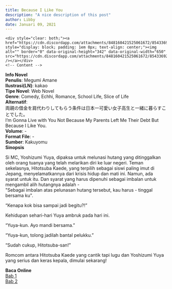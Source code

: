 ```yaml
---
title: Because I Like You
description: "A nice description of this post"
author: Libby
date: Januari 09, 2021
---
```


    <div style="clear: both;"><a href="https://cdn.discordapp.com/attachments/848160421525061672/854336929510981632/165226145_275934280693897_9006544431431881073_n.jpg" style="display: block; padding: 1em 0px; text-align: center;"><img alt="" border="0" data-original-height="342" data-original-width="650" src="https://cdn.discordapp.com/attachments/848160421525061672/854336929510981632/165226145_275934280693897_9006544431431881073_n.jpg" /></a></div>
    <!-- Content -->
<div class="list1"><b>Info Novel</b><div class="list2"><div class="list3"><div class="list4"><b>Penulis</b>: Megumi Amane</div>
<div class="list4"><b>Ilustrasi(LN)</b>: kakao</div>
<div class="list4"><b>Tipe Novel</b>: Web Novel</div>
<div class="list4"><b>Genre</b>:&nbsp;Comedy, Echhi, Romance, School Life, Slice of Life</div>
<div class="list4"><b>Alternatif</b>: </div>
<div class="list4">両親の借金を肩代わりしてもらう条件は日本一可愛い女子高生と一緒に暮らすことでした&#12290;</div>
<div class="list4">I&#8217;m Gonna Live with You Not Because My Parents Left Me Their Debt But Because I Like You.</div>
<div class="list4"><b>Volume</b>: -</div>
<div class="list4"><b>Format File</b>: -</div>
<div class="list4"><b>Sumber</b>: Kakuyomu</div>
</div></div></div><div class="list-a yb1"><div class="list5"><b>Sinopsis</b>
<p>Si MC, Yoshizumi Yuya, dipaksa untuk melunasi hutang yang ditinggalkan oleh orang tuanya yang telah melarikan diri ke luar negeri. Teman sekelasnya, Hitotsuba Kaede, yang terpilih sebagai siswi paling imut di Jepang, menyelamatkannya dari krisis hidup dan mati ini. Namun, ada syarat untuk itu. Dan syarat yang harus dipenuhi sebagai imbalan untuk mengambil alih hutangnya adalah - <br />"Sebagai imbalan atas pelunasan hutang tersebut, kau harus - tinggal bersama ku".</p>
<p>&#8220;Kenapa kok bisa sampai jadi begitu?!&#8221;</p>
<p>Kehidupan sehari-hari Yuya ambruk pada hari ini.</p>
<p>&#8220;Yuya-kun. Ayo mandi bersama.&#8221;</p>
<p>&#8220;Yuya-kun, tolong jadilah bantal pelukku.&#8221;</p>
<p>&#8220;Sudah cukup, Hitotsuba-san!&#8221;</p>
<p>Romcom antara Hitotsuba Kaede yang cantik tapi lugu dan Yoshizumi Yuya yang serius dan keras kepala, dimulai sekarang!</p></div></div>
<div class="list-c">
<div class="list6">
<b>Baca Online</b><div class="list-d">
<div class="list7"><a href="https://fyy.my.id/library/because-i-like-you/1" target="_blank">Bab 1</a></div>
<div class="list7"><a href="https://fyy.my.id/library/because-i-like-you/2" target="_blank">Bab 2</a></div>
</div>
</div>
</div>
    <!-- Akhir Content-->